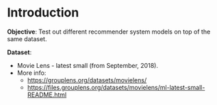 # Introduction

**Objective**: Test out different recommender system models on top of the same dataset.

**Dataset**: 
- Movie Lens - latest small (from September, 2018).
- More info: 
    - https://grouplens.org/datasets/movielens/
    - https://files.grouplens.org/datasets/movielens/ml-latest-small-README.html

